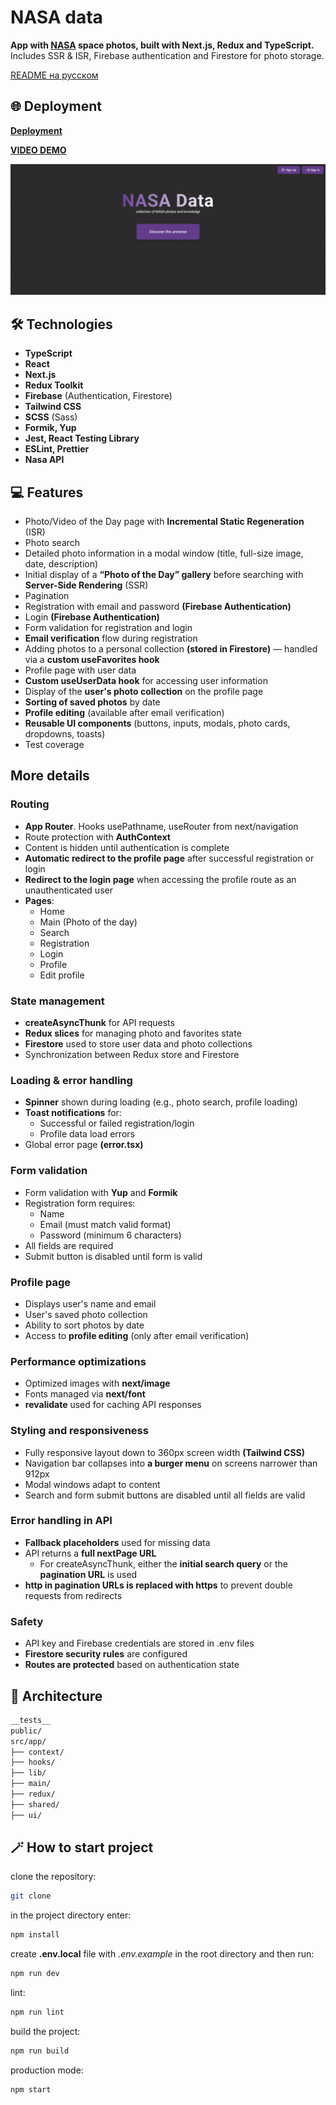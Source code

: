 # NASA data

**App with [NASA](https://api.nasa.gov/) space photos, built with Next.js, Redux and TypeScript.** Includes SSR & ISR, Firebase authentication and Firestore for photo storage.

[README на русском](./README.ru.md)

## 🌐 Deployment

[**Deployment**](https://nasa-data-peach.vercel.app/)

[**VIDEO DEMO**](https://drive.google.com/file/d/1Rv00b0MYVZDymX5AeRn2HHXA3T_MT-i3/view)

<img src="./public/nasa_preview.gif" alt="preview" />

## 🛠️ Technologies

- **TypeScript**
- **React**
- **Next.js**
- **Redux Toolkit**
- **Firebase** (Authentication, Firestore)
- **Tailwind CSS**
- **SCSS** (Sass)
- **Formik, Yup**
- **Jest, React Testing Library**
- **ESLint, Prettier**
- **Nasa API**

## 💻 Features

- Photo/Video of the Day page with **Incremental Static Regeneration** (ISR)
- Photo search
- Detailed photo information in a modal window (title, full-size image, date, description)
- Initial display of a **“Photo of the Day” gallery** before searching with **Server-Side Rendering** (SSR)
- Pagination
- Registration with email and password **(Firebase Authentication)**
- Login **(Firebase Authentication)**
- Form validation for registration and login
- **Email verification** flow during registration
- Adding photos to a personal collection **(stored in Firestore)** — handled via a **custom useFavorites hook**
- Profile page with user data
- **Custom useUserData hook** for accessing user information
- Display of the **user's photo collection** on the profile page
- **Sorting of saved photos** by date
- **Profile editing** (available after email verification)
- **Reusable UI components** (buttons, inputs, modals, photo cards, dropdowns, toasts)
- Test coverage

## More details

### Routing

- **App Router**. Hooks usePathname, useRouter from next/navigation
- Route protection with **AuthContext**
- Content is hidden until authentication is complete
- **Automatic redirect to the profile page** after successful registration or login
- **Redirect to the login page** when accessing the profile route as an unauthenticated user
- **Pages**:
  - Home
  - Main (Photo of the day)
  - Search
  - Registration
  - Login
  - Profile
  - Edit profile

### State management

- **createAsyncThunk** for API requests
- **Redux slices** for managing photo and favorites state
- **Firestore** used to store user data and photo collections
- Synchronization between Redux store and Firestore

### Loading & error handling

- **Spinner** shown during loading (e.g., photo search, profile loading)
- **Toast notifications** for:
  - Successful or failed registration/login
  - Profile data load errors
- Global error page **(error.tsx)**

### Form validation

- Form validation with **Yup** and **Formik**
- Registration form requires:
  - Name
  - Email (must match valid format)
  - Password (minimum 6 characters)
- All fields are required
- Submit button is disabled until form is valid

### Profile page

- Displays user's name and email
- User's saved photo collection
- Ability to sort photos by date
- Access to **profile editing** (only after email verification)

### Performance optimizations

- Optimized images with **next/image**
- Fonts managed via **next/font**
- **revalidate** used for caching API responses

### Styling and responsiveness

- Fully responsive layout down to 360px screen width **(Tailwind CSS)**
- Navigation bar collapses into **a burger menu** on screens narrower than 912px
- Modal windows adapt to content
- Search and form submit buttons are disabled until all fields are valid

### Error handling in API

- **Fallback placeholders** used for missing data
- API returns a **full nextPage URL**
  - For createAsyncThunk, either the **initial search query** or the **pagination URL** is used
- **http in pagination URLs is replaced with https** to prevent double requests from redirects

### Safety

- API key and Firebase credentials are stored in .env files
- **Firestore security rules** are configured
- **Routes are protected** based on authentication state

## 📁 Architecture

```bash
__tests__
public/
src/app/
├── context/
├── hooks/
├── lib/
├── main/
├── redux/
├── shared/
├── ui/
```

## 🪄 How to start project

clone the repository:

```bash
git clone
```

in the project directory enter:

```bash
npm install
```

create **.env.local** file with _.env.example_ in the root directory and then run:

```bash
npm run dev
```

lint:

```bash
npm run lint
```

build the project:

```bash
npm run build
```

production mode:

```bash
npm start
```
